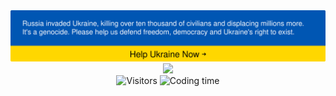 <div align="center">
	<a href="https://vshymanskyy.github.io/StandWithUkraine">
		<img src="https://raw.githubusercontent.com/vshymanskyy/StandWithUkraine/main/banner2-direct.svg">
	</a>
	<br>
	<img src="https://user-images.githubusercontent.com/864992/104820264-f4e29b00-5833-11eb-8e13-3459d3194b3e.gif">
	<br>
	<img src="https://visitors-by-url-pls-dont-use-this-in-your-repo.vercel.app/johnie-github-readme" alt="Visitors" />
	<img src="https://wakapi.dev/api/badge/johnie/interval:today?label=today" alt="Coding time" />
</div>
